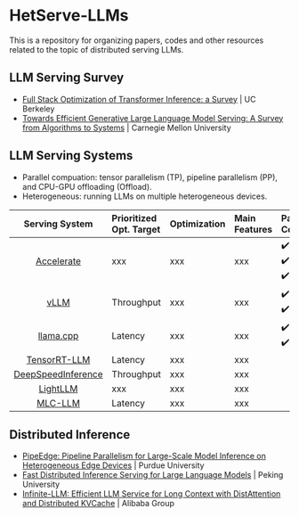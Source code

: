 # HetServe-LLMs
This is a repository for organizing papers, codes and other resources related to the topic of distributed serving LLMs.

## LLM Serving Survey
- [Full Stack Optimization of Transformer Inference: a Survey](https://arxiv.org/abs/2302.14017) | UC Berkeley
- [Towards Efficient Generative Large Language Model Serving: A Survey from Algorithms to Systems](https://arxiv.org/pdf/2312.15234) | Carnegie Mellon University

## LLM Serving Systems

- Parallel compuation: tensor parallelism (TP), pipeline parallelism (PP), and CPU-GPU offloading (Offload).
- Heterogeneous: running LLMs on multiple heterogeneous devices.

|Serving System|Prioritized Opt. Target|Optimization|Main Features|Parallel Computation|Heterogeneous|
|:---:|:---|:---|:---|:---|:---:|
|[Accelerate](https://github.com/huggingface/accelerate)|xxx|xxx|xxx|✔️TP<br>✔️PP<br>✔️Offload||
|[vLLM](https://github.com/vllm-project/vllm)|Throughput|xxx|xxx|✔️TP<br>✔️PP|✔️|
|[llama.cpp](https://github.com/ggerganov/llama.cpp)|Latency|xxx|xxx|✔️TP<br>✔️PP|✔️|
|[TensorRT-LLM](https://github.com/NVIDIA/TensorRT-LLM)|Latency|xxx|xxx|||
|[DeepSpeedInference](https://github.com/microsoft/DeepSpeed)|Throughput|xxx|xxx|||
|[LightLLM](https://github.com/ModelTC/lightllm)|xxx|xxx|xxx|||
|[MLC-LLM](https://github.com/mlc-ai/mlc-llm)|Latency|xxx|xxx|||

## Distributed Inference
- [PipeEdge: Pipeline Parallelism for Large-Scale Model Inference on Heterogeneous Edge Devices](https://github.com/usc-isi/PipeEdge) | Purdue University
- [Fast Distributed Inference Serving for Large Language Models](https://arxiv.org/abs/2305.05920) | Peking University
- [Infinite-LLM: Efficient LLM Service for Long Context with DistAttention and Distributed KVCache](https://arxiv.org/abs/2401.02669) | Alibaba Group
